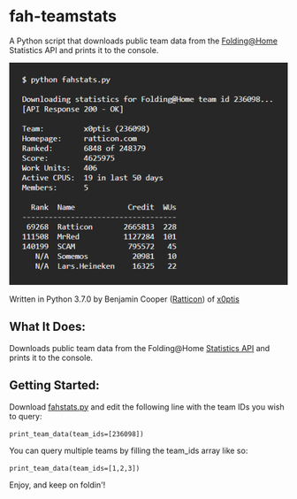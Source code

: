 # fah-teamstats
A Python script that downloads public team data from the [Folding@Home](https://foldingathome.org/) Statistics API and prints it to the console.

![Screenshot of Example Output](https://github.com/ratticon/fah-teamstats/raw/master/fah-teamstats%20screenshot.png)

Written in Python 3.7.0 by Benjamin Cooper ([Ratticon](https://ratticon.com)) of [x0ptis](https://stats.foldingathome.org/team/236098)

## What It Does:
Downloads public team data from the Folding@Home [Statistics API](https://stats.foldingathome.org/api) and prints it
to the console.

## Getting Started:
Download [fahstats.py](https://github.com/ratticon/fah-teamstats/blob/master/fah-teamstats.py) and edit the following line with the team IDs you wish to query:

`print_team_data(team_ids=[236098])`

You can query multiple teams by filling the team_ids array like so:

`print_team_data(team_ids=[1,2,3])`

Enjoy, and keep on foldin'!
